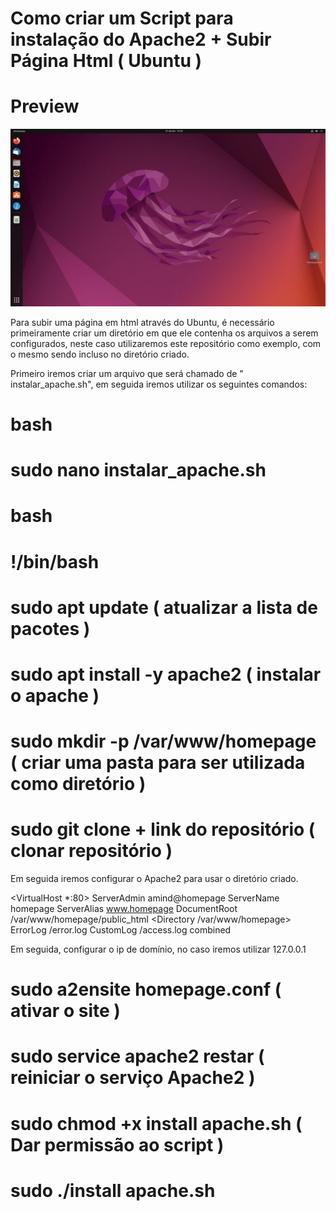 # Como criar um Script para instalação do Apache2 + Subir Página Html ( Ubuntu )


# Preview

![Ubuntu](https://github.com/Tiag-0/homepage/blob/main/ubuntu.jpg?raw=true)

Para subir uma página em html através do Ubuntu, é necessário primeiramente criar um diretório em que ele contenha os arquivos a serem configurados, neste caso utilizaremos este repositório como exemplo, com o mesmo sendo incluso no diretório criado. 

Primeiro iremos criar um arquivo que será chamado de " instalar_apache.sh", em seguida iremos utilizar os seguintes comandos:

# bash
# sudo nano instalar_apache.sh
# bash
# !/bin/bash
# sudo apt update ( atualizar a lista de pacotes )
# sudo apt install -y apache2 ( instalar o apache )
# sudo mkdir -p /var/www/homepage ( criar uma pasta para ser utilizada como diretório )
# sudo git clone + link do repositório ( clonar repositório )

Em seguida iremos configurar o Apache2 para usar o diretório criado.

 <VirtualHost *:80>
  ServerAdmin amind@homepage
  ServerName homepage
  ServerAlias www.homepage
  DocumentRoot /var/www/homepage/public_html
  <Directory /var/www/homepage>
  ErrorLog /error.log
  CustomLog /access.log combined
</VirtualHost>


Em seguida, configurar o ip de domínio, no caso iremos utilizar 127.0.0.1

# sudo a2ensite homepage.conf ( ativar o site )
# sudo service apache2 restar ( reiniciar o serviço Apache2 )
# sudo chmod +x install apache.sh ( Dar permissão ao script )
# sudo ./install apache.sh


